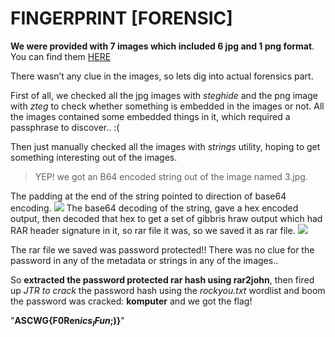 # FINGERPRINT [FORENSIC]

**We were provided with 7 images which included 6 jpg and 1 png format**. You can find them [HERE](https://github.com/FrigidSec/CTFWriteups/tree/master/ASCWG/fingerprint/_docs/chal_images)

There wasn’t any clue in the images, so lets dig into actual forensics part.

First of all, we checked all the jpg images with *steghide* and the png image with *zteg* to check whether something is embedded in the images or not. 
All the images contained some embedded things in it, which required a passphrase to discover.. :(


Then just manually checked all the images with *strings* utility, hoping to get something interesting out of the images. 
> YEP! we got an B64 encoded string out of the image named 3.jpg.
	
The padding at the end of the string pointed to direction of base64 encoding. 
![](https://raw.githubusercontent.com/FrigidSec/CTFWriteups/master/ASCWG/fingerprint/_docs/ss/1.png)
The base64 decoding of the string, gave a hex encoded output, then decoded that hex to get a set of gibbris hraw output which had RAR header signature in it, so rar file it was, so we saved it as rar file.
![](https://github.com/FrigidSec/CTFWriteups/blob/master/ASCWG/fingerprint/_docs/ss/2.png)

The rar file we saved was password protected!! There was no clue for the password in any of the metadata or strings in any of the images..

So **extracted the password protected rar hash using rar2john**, then fired up *JTR to crack* the password hash using the *rockyou.txt* wordlist and boom the password was cracked: **komputer** and we got the flag! 

"**ASCWG{F0Ren$ics_I$_Fun_;)}**"
